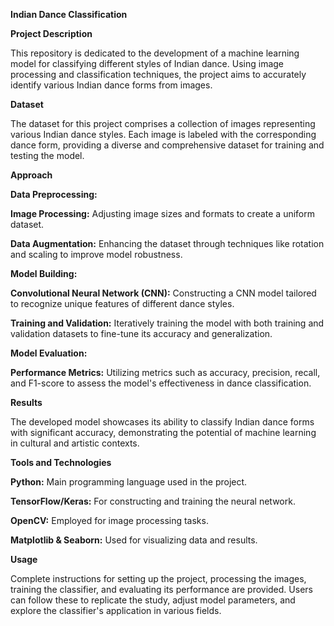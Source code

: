 **Indian Dance Classification**

**Project Description**

This repository is dedicated to the development of a machine learning model for classifying different styles of Indian dance. Using image processing and classification techniques, the project aims to accurately identify various Indian dance forms from images.

**Dataset**

The dataset for this project comprises a collection of images representing various Indian dance styles. Each image is labeled with the corresponding dance form, providing a diverse and comprehensive dataset for training and testing the model.

**Approach**

**Data Preprocessing:**

**Image Processing:** Adjusting image sizes and formats to create a uniform dataset.

**Data Augmentation:** Enhancing the dataset through techniques like rotation and scaling to improve model robustness.

**Model Building:**

**Convolutional Neural Network (CNN):** Constructing a CNN model tailored to recognize unique features of different dance styles.

**Training and Validation:** Iteratively training the model with both training and validation datasets to fine-tune its accuracy and generalization.

**Model Evaluation:**

**Performance Metrics:** Utilizing metrics such as accuracy, precision, recall, and F1-score to assess the model's effectiveness in dance classification.

**Results**

The developed model showcases its ability to classify Indian dance forms with significant accuracy, demonstrating the potential of machine learning in cultural and artistic contexts.

**Tools and Technologies**

**Python:** Main programming language used in the project.

**TensorFlow/Keras:** For constructing and training the neural network.

**OpenCV:** Employed for image processing tasks.

**Matplotlib & Seaborn:** Used for visualizing data and results.

**Usage**

Complete instructions for setting up the project, processing the images, training the classifier, and evaluating its performance are provided. Users can follow these to replicate the study, adjust model parameters, and explore the classifier's application in various fields.
